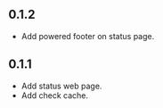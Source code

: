 0.1.2
-----

- Add powered footer on status page.

0.1.1
-----

- Add status web page.
- Add check cache.
